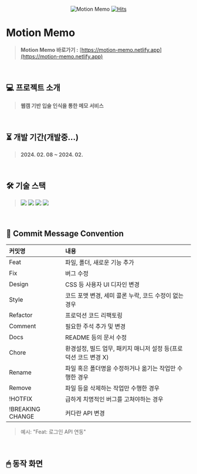 <div align="center">
  
![Motion Memo](https://github.com/rlotr02/Motion_Memo/assets/72345074/791e21fb-4bbe-4d57-85c9-35d0a61ee600)
[![Hits](https://hits.seeyoufarm.com/api/count/incr/badge.svg?url=https%3A%2F%2Fgithub.com%2Frlotr02%2FMotion_Memo&count_bg=%238DDB53&title_bg=%23EBD95E&icon=github.svg&icon_color=%23FFFFFF&title=Motion+Memo&edge_flat=false)](https://hits.seeyoufarm.com)

</div>

# Motion Memo
> **Motion Memo 바로가기 :** [https://motion-memo.netlify.app](https://motion-memo.netlify.app)
<br>

## 💻 프로젝트 소개
> **웹캠 기반 입술 인식을 통한 메모 서비스**
<br>

## ⏳ 개발 기간(개발중...)
> **2024. 02. 08 ~ 2024. 02.**
<br>

## 🛠 기술 스택
> <img src="https://img.shields.io/badge/Typescript-3178C6?style=flat-square&logo=Typescript&logoColor=white"/> <img src="https://img.shields.io/badge/React-61DAFB?style=flat-square&logo=React&logoColor=white"/> <img src="https://img.shields.io/badge/Styled Components-DB7093?style=flat-square&logo=styled-components&logoColor=white"/> <img src="https://img.shields.io/badge/TensorFlow-FF6F00?style=flat-square&logo=tensorflow&logoColor=white"/>
<br>

## 📃 Commit Message Convention
|커밋명|내용|
|:------|:---|
|Feat|파일, 폴더, 새로운 기능 추가|
|Fix|버그 수정|
|Design|CSS 등 사용자 UI 디자인 변경|
|Style|코드 포맷 변경, 세미 콜론 누락, 코드 수정이 없는 경우|
|Refactor|프로덕션 코드 리팩토링|
|Comment|필요한 주석 추가 및 변경|
|Docs|README 등의 문서 수정|
|Chore|환경설정, 빌드 업무, 패키지 매니저 설정 등(프로덕션 코드 변경 X)|
|Rename|파일 혹은 폴더명을 수정하거나 옮기는 작업만 수행한 경우|
|Remove|파일 등을 삭제하는 작업만 수행한 경우|
|!HOTFIX|급하게 치명적인 버그를 고쳐야하는 경우|
|!BREAKING CHANGE| 커다란 API 변경|
> 예시: "Feat: 로그인 API 연동"
<br>

## 🖱 동작 화면
